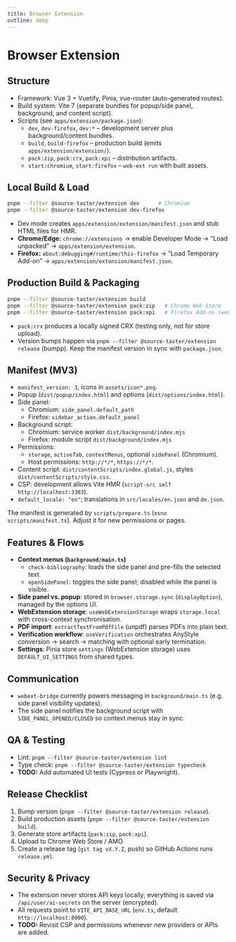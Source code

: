 ```yaml
---
title: Browser Extension
outline: deep
---
```


# Browser Extension

## Structure

- Framework: Vue 3 + Vuetify, Pinia, vue-router (auto-generated routes).
- Build system: Vite 7 (separate bundles for popup/side panel, background, and content script).
- Scripts (see `apps/extension/package.json`):
  - `dev`, `dev-firefox`, `dev:*` – development server plus background/content bundles.
  - `build`, `build-firefox` – production build (emits `apps/extension/extension/`).
  - `pack:zip`, `pack:crx`, `pack:xpi` – distribution artifacts.
  - `start:chromium`, `start:firefox` – `web-ext run` with built assets.

## Local Build & Load

```bash
pnpm --filter @source-taster/extension dev      # Chromium
pnpm --filter @source-taster/extension dev-firefox
```

- Dev mode creates `apps/extension/extension/manifest.json` and stub HTML files for HMR.
- **Chrome/Edge:** `chrome://extensions` → enable Developer Mode → “Load unpacked” → `apps/extension/extension`.
- **Firefox:** `about:debugging#/runtime/this-firefox` → “Load Temporary Add-on” → `apps/extension/extension/manifest.json`.

## Production Build & Packaging

```bash
pnpm --filter @source-taster/extension build
pnpm --filter @source-taster/extension pack:zip   # Chrome Web Store
pnpm --filter @source-taster/extension pack:xpi   # Firefox Add-on (web-ext build)
```

- `pack:crx` produces a locally signed CRX (testing only, not for store upload).
- Version bumps happen via `pnpm --filter @source-taster/extension release` (bumpp). Keep the manifest version in sync with `package.json`.

## Manifest (MV3)

- `manifest_version: 3`, icons in `assets/icon*.png`.
- Popup (`dist/popup/index.html`) and options (`dist/options/index.html`).
- Side panel:
  - Chromium: `side_panel.default_path`
  - Firefox: `sidebar_action.default_panel`
- Background script:
  - Chromium: service worker `dist/background/index.mjs`
  - Firefox: module script `dist/background/index.mjs`
- Permissions:
  - `storage`, `activeTab`, `contextMenus`, optional `sidePanel` (Chromium).
  - Host permissions: `http://*/*`, `https://*/*`.
- Content script: `dist/contentScripts/index.global.js`, styles `dist/contentScripts/style.css`.
- CSP: development allows Vite HMR (`script-src self http://localhost:3303`).
- `default_locale: "en"`; translations in `src/locales/en.json` and `de.json`.

The manifest is generated by `scripts/prepare.ts` (`esno scripts/manifest.ts`). Adjust it for new permissions or pages.

## Features & Flows

- **Context menus (`background/main.ts`)**
  - `check-bibliography`: loads the side panel and pre-fills the selected text.
  - `openSidePanel`: toggles the side panel; disabled while the panel is visible.
- **Side panel vs. popup**: stored in `browser.storage.sync` (`displayOption`), managed by the options UI.
- **WebExtension storage**: `useWebExtensionStorage` wraps `storage.local` with cross-context synchronisation.
- **PDF import**: `extractTextFromPdfFile` (unpdf) parses PDFs into plain text.
- **Verification workflow**: `useVerification` orchestrates AnyStyle conversion → search → matching with optional early termination.
- **Settings**: Pinia store `settings` (WebExtension storage) uses `DEFAULT_UI_SETTINGS` from shared types.

## Communication

- `webext-bridge` currently powers messaging in `background/main.ts` (e.g. side panel visibility updates).
- The side panel notifies the background script with `SIDE_PANEL_OPENED/CLOSED` so context menus stay in sync.

## QA & Testing

- Lint: `pnpm --filter @source-taster/extension lint`
- Type check: `pnpm --filter @source-taster/extension typecheck`
- **TODO:** Add automated UI tests (Cypress or Playwright).

## Release Checklist

1. Bump version (`pnpm --filter @source-taster/extension release`).
2. Build production assets (`pnpm --filter @source-taster/extension build`).
3. Generate store artifacts (`pack:zip`, `pack:xpi`).
4. Upload to Chrome Web Store / AMO.
5. Create a release tag (`git tag vX.Y.Z`, push) so GitHub Actions runs `release.yml`.

## Security & Privacy

- The extension never stores API keys locally; everything is saved via `/api/user/ai-secrets` on the server (encrypted).
- All requests point to `VITE_API_BASE_URL` (`env.ts`, default `http://localhost:8000`).
- **TODO:** Revisit CSP and permissions whenever new providers or APIs are added.
